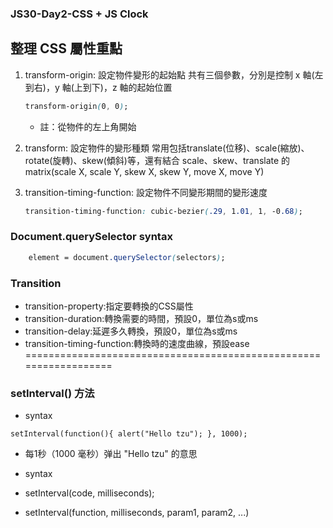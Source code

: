### JS30-Day2-CSS + JS Clock
## 整理 CSS 屬性重點
1. transform-origin: 設定物件變形的起始點
    共有三個參數，分別是控制 x 軸(左到右)，y 軸(上到下)，z 軸的起始位置
    ```css
    transform-origin(0, 0); 
    ```
    * 註：從物件的左上角開始

2. transform: 設定物件的變形種類
    常用包括translate(位移)、scale(縮放)、rotate(旋轉)、skew(傾斜)等，還有結合 scale、skew、translate 的 matrix(scale X, scale Y, skew X, skew Y, move X, move Y)
    
3. transition-timing-function: 設定物件不同變形期間的變形速度
    ```css
    transition-timing-function: cubic-bezier(.29, 1.01, 1, -0.68);
    ```

### Document.querySelector syntax

```css
    element = document.querySelector(selectors);
```

### Transition 
* transition-property:指定要轉換的CSS屬性
* transition-duration:轉換需要的時間，預設0，單位為s或ms
* transition-delay:延遲多久轉換，預設0，單位為s或ms
* transition-timing-function:轉換時的速度曲線，預設ease
==================================================================

### setInterval() 方法
* syntax
```javascript=
setInterval(function(){ alert("Hello tzu"); }, 1000); 
```
* 每1秒（1000 毫秒）弹出 "Hello tzu" 的意思

* syntax
* setInterval(code, milliseconds);
* setInterval(function, milliseconds, param1, param2, ...)